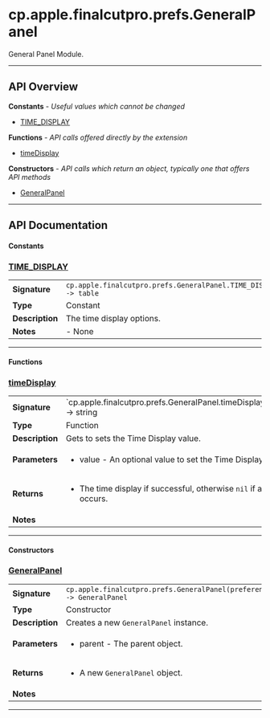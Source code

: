 # cp.apple.finalcutpro.prefs.GeneralPanel

General Panel Module.

---

## API Overview
**Constants** - _Useful values which cannot be changed_
 * [TIME_DISPLAY](#time_display)

**Functions** - _API calls offered directly by the extension_
 * [timeDisplay](#timedisplay)

**Constructors** - _API calls which return an object, typically one that offers API methods_
 * [GeneralPanel](#generalpanel)


---

## API Documentation

#### Constants


### [TIME_DISPLAY](#time_display)

|                                             |                                                                                     |
| --------------------------------------------|-------------------------------------------------------------------------------------|
| **Signature**                               | `cp.apple.finalcutpro.prefs.GeneralPanel.TIME_DISPLAY -> table`                                                                    |
| **Type**                                    | Constant                                                                     |
| **Description**                             | The time display options.                                                                     |
| **Notes**                                   | - None |

---

#### Functions


### [timeDisplay](#timedisplay)

|                                             |                                                                                     |
| --------------------------------------------|-------------------------------------------------------------------------------------|
| **Signature**                               | `cp.apple.finalcutpro.prefs.GeneralPanel.timeDisplay([value]) -> string | nil`                                                                    |
| **Type**                                    | Function                                                                     |
| **Description**                             | Gets to sets the Time Display value.                                                                     |
| **Parameters**                              | <ul><li>value - An optional value to set the Time Display.</li></ul> |
| **Returns**                                 | <ul><li>The time display if successful, otherwise `nil` if an error occurs.</li></ul>          |
| **Notes**                                   | <ul></ul> |

---

#### Constructors


### [GeneralPanel](#generalpanel)

|                                             |                                                                                     |
| --------------------------------------------|-------------------------------------------------------------------------------------|
| **Signature**                               | `cp.apple.finalcutpro.prefs.GeneralPanel(preferencesDialog) -> GeneralPanel`                                                                    |
| **Type**                                    | Constructor                                                                     |
| **Description**                             | Creates a new `GeneralPanel` instance.                                                                     |
| **Parameters**                              | <ul><li>parent - The parent object.</li></ul> |
| **Returns**                                 | <ul><li>A new `GeneralPanel` object.</li></ul>          |
| **Notes**                                   | <ul></ul> |

---

